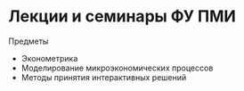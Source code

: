 # Лекции и семинары ФУ ПМИ 

Предметы
* Эконометрика
* Моделирование микроэкономических процессов	
* Методы принятия интерактивных решений
